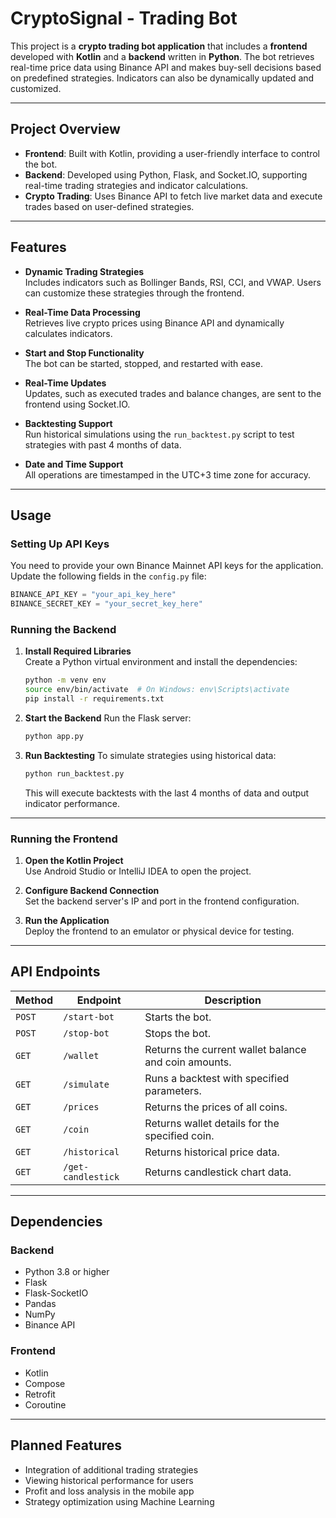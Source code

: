 
# **CryptoSignal - Trading Bot**

This project is a **crypto trading bot application** that includes a **frontend** developed with **Kotlin** and a **backend** written in **Python**. The bot retrieves real-time price data using Binance API and makes buy-sell decisions based on predefined strategies. Indicators can also be dynamically updated and customized.

---

## **Project Overview**

- **Frontend**: Built with Kotlin, providing a user-friendly interface to control the bot.
- **Backend**: Developed using Python, Flask, and Socket.IO, supporting real-time trading strategies and indicator calculations.
- **Crypto Trading**: Uses Binance API to fetch live market data and execute trades based on user-defined strategies.

---

## **Features**

- **Dynamic Trading Strategies**  
   Includes indicators such as Bollinger Bands, RSI, CCI, and VWAP. Users can customize these strategies through the frontend.

- **Real-Time Data Processing**  
   Retrieves live crypto prices using Binance API and dynamically calculates indicators.

- **Start and Stop Functionality**  
   The bot can be started, stopped, and restarted with ease.

- **Real-Time Updates**  
   Updates, such as executed trades and balance changes, are sent to the frontend using Socket.IO.

- **Backtesting Support**  
   Run historical simulations using the `run_backtest.py` script to test strategies with past 4 months of data.

- **Date and Time Support**  
   All operations are timestamped in the UTC+3 time zone for accuracy.

---

## **Usage**

### **Setting Up API Keys**

You need to provide your own Binance Mainnet API keys for the application. Update the following fields in the `config.py` file:
```python
BINANCE_API_KEY = "your_api_key_here"
BINANCE_SECRET_KEY = "your_secret_key_here"
```

### **Running the Backend**

1. **Install Required Libraries**  
   Create a Python virtual environment and install the dependencies:
   ```bash
   python -m venv env
   source env/bin/activate  # On Windows: env\Scripts\activate
   pip install -r requirements.txt
   ```

2. **Start the Backend**
   Run the Flask server:
   ```bash
   python app.py
   ```

3. **Run Backtesting**
   To simulate strategies using historical data:
   ```bash
   python run_backtest.py
   ```
   This will execute backtests with the last 4 months of data and output indicator performance.

---

### **Running the Frontend**

1. **Open the Kotlin Project**  
   Use Android Studio or IntelliJ IDEA to open the project.

2. **Configure Backend Connection**  
   Set the backend server's IP and port in the frontend configuration.

3. **Run the Application**  
   Deploy the frontend to an emulator or physical device for testing.

---

## **API Endpoints**

| **Method** | **Endpoint**     | **Description**                                         |
|----------- |------------------|-----------------------------------------------------|
| `POST`     | `/start-bot`     | Starts the bot.                                      |
| `POST`     | `/stop-bot`      | Stops the bot.                                      |
| `GET`      | `/wallet`        | Returns the current wallet balance and coin amounts. |
| `GET`      | `/simulate`      | Runs a backtest with specified parameters.        |
| `GET`      | `/prices`        | Returns the prices of all coins.                      |
| `GET`      | `/coin`          | Returns wallet details for the specified coin.     |
| `GET`      | `/historical`    | Returns historical price data.                     |
| `GET`      | `/get-candlestick` | Returns candlestick chart data.                      |

---

## **Dependencies**

### **Backend**
- Python 3.8 or higher
- Flask
- Flask-SocketIO
- Pandas
- NumPy
- Binance API

### **Frontend**
- Kotlin
- Compose
- Retrofit
- Coroutine

---

## **Planned Features**

- Integration of additional trading strategies
- Viewing historical performance for users
- Profit and loss analysis in the mobile app
- Strategy optimization using Machine Learning

